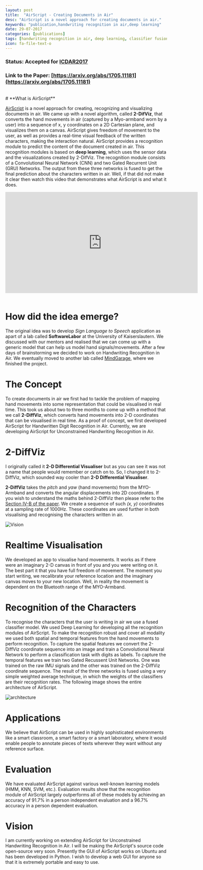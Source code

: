 ```yaml
---
layout: post
title:  "AirScript - Creating Documents in Air"
desc: "AirScript is a novel approach for creating documents in air."
keywords: "publication,handwriting recognition in air,deep learning"
date: 29-07-2017
categories: [publications]
tags: [handwriting recognition in air, deep learning, classifier fusion, GRU, CNN]
icon: fa-file-text-o
---
```


### **Status**: Accepted for [ICDAR2017](http://u-pat.org/ICDAR2017/)
### **Link to the Paper**: [https://arxiv.org/abs/1705.11181](https://arxiv.org/abs/1705.11181)
<br>
# **What is AirScript**

[AirScript](https://arxiv.org/abs/1705.11181) is a novel approach for creating, recognizing and visualizing documents in air. We came up with a novel algorithm, called **2-DifViz**, that converts the hand movements in air (captured by a Myo-armband worn by a user) into a sequence of x, y coordinates on a 2D Cartesian plane, and visualizes them on a canvas. AirScript gives freedom of movement to the user, as well as provides a real-time visual feedback of the written characters, making the interaction natural. AirScript provides a recognition module to predict the content of the document created in air. This recognition modules is based on **deep learning**, which uses the sensor data and the visualizations created by 2-DifViz. The recognition module consists of a Convolutional Neural Network (CNN) and two Gated Recurrent Unit (GRU) Networks. The output from these three networks is fused to get the final prediction about the characters written in air. Well, if that did not make it clear then watch this video that demonstrates what AirScript is and what it does.

<div class="text-center">
    <iframe width="600" height="315" src="https://www.youtube.com/embed/olrJhrLXDAk" frameborder="0" allowfullscreen></iframe>    
</div>
<br>

# **How did the idea emerge?**

The original idea was to develop *Sign Language to Speech* application as apart of a lab called **SoftwareLabor** at the University of Kaiserslautern. We discussed with our mentors and realised that we can come up with a generic model that can help us model hand signals/movements. After a few days of brainstorming we decided to work on Handwriting Recognition in Air. We eventually moved to another lab called [MindGarage](http://mindgarage.ai/), where we finished the project.

# **The Concept**

To create documents in air we first had to tackle the problem of mapping hand movements into some representation that could be visualised in real time. This took us about two to three months to come up with a method that we call **2-DiffViz**, which converts hand movements into 2-D coordinates that can be visualised in real time. As a proof of concept, we first developed AirScript for Handwritten Digit Recognition in Air. Currently, we are developing AirScript for Unconstrained Handwriting Recognition in Air.

#  **2-DiffViz**

I originally called it **2-D Differential Visualiser** but as you can see it was not a name that people would remember or catch on to. So, I changed it to 2-DiffViz, which sounded way cooler than **2-D Differential Visualiser**.

**2-DiffViz** takes the *pitch* and *yaw* (hand movements) from the MYO-Armband and converts the angular displacements into 2D coordinates. If you wish to understand the maths behind 2-DiffViz then please refer to the [Section IV-B of the paper](https://arxiv.org/abs/1705.11181). We create a sequence of such *(x, y)* coordinates at a sampling rate of 1000Hz. These coordinates are used further in both visualising and recognising the characters written in air.

![Vision](https://chalelele.files.wordpress.com/2017/07/vision.png)

#  **Realtime Visualisation**

We developed an app to visualise hand movements. It works as if there were an imaginary 2-D canvas in front of you and you were writing on it. The best part it that you have full freedom of movement. The moment you start writing, we recalibrate your reference location and the imaginary canvas moves to your new location. Well, in reality the movement is dependent on the Bluetooth range of the MYO-Armband.

# **Recognition of the Characters** 

To recognise the characters that the user is writing in air we use a fused classifier model. We used Deep Learning for developing all the recognition modules of AirScript. To make the recognition robust and cover all modality we used both spatial and temporal features from the hand movements to perform recognition. To capture the spatial features we convert the 2-DiffViz coordinate sequence into an image and train a Convolutional Neural Network to perform a classification task with digits as labels. To capture the temporal features we train two Gated Recussent Unit Networks. One was trained on the raw IMU signals and the other was trained on the 2-DiffViz coordinate sequence. The result of the three networks is fused using a very simple weighted average technique, in which the weights of the classifiers are their recognition rates. The following image shows the entire architecture of AirScript.

![architecture](https://chalelele.files.wordpress.com/2017/07/architecture_diagram_new1.png)

# **Applications**

We believe that AirScript can be used in highly sophisticated environments like a smart classroom, a smart factory or a smart laboratory, where it would enable people to annotate pieces of texts wherever they want without any reference surface.

# **Evaluation**

We have evaluated AirScript against various well-known learning models (HMM, KNN, SVM, etc.). Evaluation results show that the recognition module of AirScript largely outperforms all of these models by achieving an accuracy of 91.7% in a person independent evaluation and a 96.7% accuracy in a person dependent evaluation.

# **Vision**

I am currently working on extending AirScript for Unconstrained Handwriting Recognition in Air. I will be making the AirScript's source code open-source very soon. Presently the GUI of AirScript works on Ubuntu and has been developed in Python. I wish to develop a web GUI for anyone so that it is extremely portable and easy to use.
